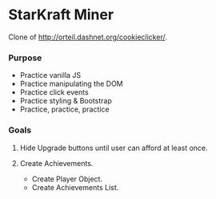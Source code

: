 # StarKraft Miner

Clone of http://orteil.dashnet.org/cookieclicker/. 

### Purpose

- Practice vanilla JS
- Practice manipulating the DOM
- Practice click events
- Practice styling & Bootstrap
- Practice, practice, practice

### Goals

1. Hide Upgrade buttons until user can afford at least once.

2. Create Achievements.
   - Create Player Object.
   - Create Achievements List.

